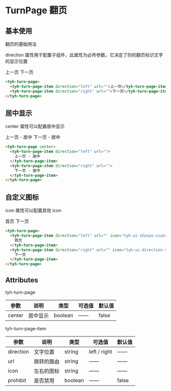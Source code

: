 # TurnPage 翻页

## 基本使用

翻页的基础用法

direction 属性用于配置子组件，此属性为必传参数，它决定了你的翻页标识文字的显示位置

<tyh-turn-page>
  <tyh-turn-page-item direction="left" url="">上一页</tyh-turn-page-item>
  <tyh-turn-page-item direction="right" url="">下一页</tyh-turn-page-item>
</tyh-turn-page>

```html
<tyh-turn-page>
  <tyh-turn-page-item direction="left" url="">上一页</tyh-turn-page-item>
  <tyh-turn-page-item direction="right" url="">下一页</tyh-turn-page-item>
</tyh-turn-page>
```

## 居中显示

center 属性可以配置居中显示

<tyh-turn-page center>
  <tyh-turn-page-item direction="left" url="">
    上一页 - 居中
  </tyh-turn-page-item>
  <tyh-turn-page-item direction="right" url="">
    下一页 - 居中
  </tyh-turn-page-item>
</tyh-turn-page>

```html
<tyh-turn-page center>
  <tyh-turn-page-item direction="left" url="">
    上一页 - 居中
  </tyh-turn-page-item>
  <tyh-turn-page-item direction="right" url="">
    下一页 - 居中
  </tyh-turn-page-item>
</tyh-turn-page>
```

## 自定义图标

icon 属性可以配置其他 icon

<tyh-turn-page>
  <tyh-turn-page-item direction="left" url="" icon="tyh-ui-shouye-xianxing">
  首页
  </tyh-turn-page-item>
  <tyh-turn-page-item direction="right" url="" icon="tyh-ui-direction-right">
  下一页
  </tyh-turn-page-item>
</tyh-turn-page>

```html
<tyh-turn-page>
  <tyh-turn-page-item direction="left" url="" icon="tyh-ui-shouye-xianxing">
    首页
  </tyh-turn-page-item>
  <tyh-turn-page-item direction="right" url="" icon="tyh-ui-direction-right">
    下一页
  </tyh-turn-page-item>
</tyh-turn-page>
```

## Attributes

tyh-turn-page

| 参数   | 说明     | 类型    | 可选值 | 默认值 |
| ------ | -------- | ------- | ------ | ------ |
| center | 居中显示 | boolean | ——     | false  |

tyh-turn-page-item

| 参数      | 说明       | 类型    | 可选值       | 默认值 |
| --------- | ---------- | ------- | ------------ | ------ |
| direction | 文字位置   | string  | left / right | ——     |
| url       | 跳转的路由 | string  | ——           | ——     |
| icon      | 左右的图标 | string  | ——           | ——     |
| prohibit  | 是否禁用   | boolean | ——           | false  |
